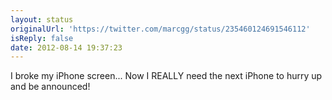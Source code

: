 ```yaml
---
layout: status
originalUrl: 'https://twitter.com/marcgg/status/235460124691546112'
isReply: false
date: 2012-08-14 19:37:23
---
```


I broke my iPhone screen... Now I REALLY need the next iPhone to hurry up and be announced!
